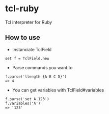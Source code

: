 # tcl-ruby
Tcl interpreter for Ruby

## How to use
- Instanciate TclField
```
set f = TclField.new
```
- Parse commands you want to
```
f.parse('llength {A B C D}')
=> 4
```
- You can get variables with TclField#variables
```
f.parse('set A 123')
f.variables('A')
=> '123'
```
